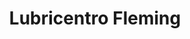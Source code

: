 ---
title: "Lubricentro Fleming"
url: /san-isidro/lubricentro-fleming/
shop: reparación de automóviles
---
